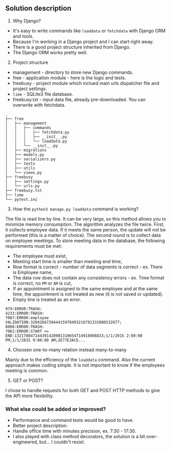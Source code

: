 
## Solution description

1. Why Django?

- It's easy to write commands like `loaddata` or `fetchdata` with Django ORM and tools.
- Because I'm working in a Django project and I can start right away.
- There is a good project structure inherited from Django.
- The Django ORM works pretty well.

2. Project structure

- management - directory to store new Django commands.
- free - application module - here is the logic and tests.
- freebusy - project module which inclued main urls dispatcher file and project settings.
- `lime` - SQLite3 file database.
- freebusy.txt - input data file, already pre-downloaded. You can overwrite with fetchdata.

```commandline
.
├── free
│   ├── management
│   │   ├── commands
│   │   │   ├── fetchdata.py
│   │   │   ├── __init__.py
│   │   │   └── loaddata.py
│   │   └── __init__.py
│   ├── migrations
│   ├── models.py
│   ├── serializers.py
│   ├── tests
│   ├── utils
│   └── views.py
├── freebusy
│   ├── settings.py
│   └── urls.py
├── freebusy.txt
├── lime
└── pytest.ini

```

3. How the `python3 manage.py loaddata` command is working?

The file is read line by line. It can be very large, so this method allows you to minimize memory consumption.
The algorithm analyzes the file twice. First, it collects employee data. If it meets the same person, the update will not be performed (this is a matter of choice).
The second round is to collect data on employee meetings.
To store meeting data in the database, the following requirements must be met:

- The employee must exist,
- Meeting start time is smaller than meeting end time,
- Row format is correct - number of data segments is correct - ex. There is Employee name,
- The data row does not contain any consistency errors - ex. Time format is correct, no `PM` or `AM` is cut,
- If an appointment is assigned to the same employee and at the same time, the appointment is not treated as new (it is not saved or updated).
- Empty line is treated as an error.

```commandline
979:ERROR:TRASH:
4233:ERROR:TRASH:
7067:ERROR:employee VALIDATION:320426673944415970493216791331086532677;
8008:ERROR:TRASH:
7062:ERROR:START >= END:132170847144391420901310654714918986833;1/1/2015 2:00:00 PM;1/1/2015 9:00:00 AM;2E77E3ACE...
```

4. Choosen one-to-many relation instead many-to-many

Mainly due to the efficiency of the `loaddata` command. Also the current approach makes coding simple.
It is not important to know if the employees meeting is common.

5. GET or POST?

I chose to handle requests for both GET and POST HTTP methods to give the API more flexibility.

### What else could be added or improved?

- Performance and command tests would be good to have.
- Better project description.
- Handle office time with minutes precision, ex. 7:30 - 17:30.
- I also played with class method decorators, the solution is a bit over-engineered, but... I couldn't resist.
